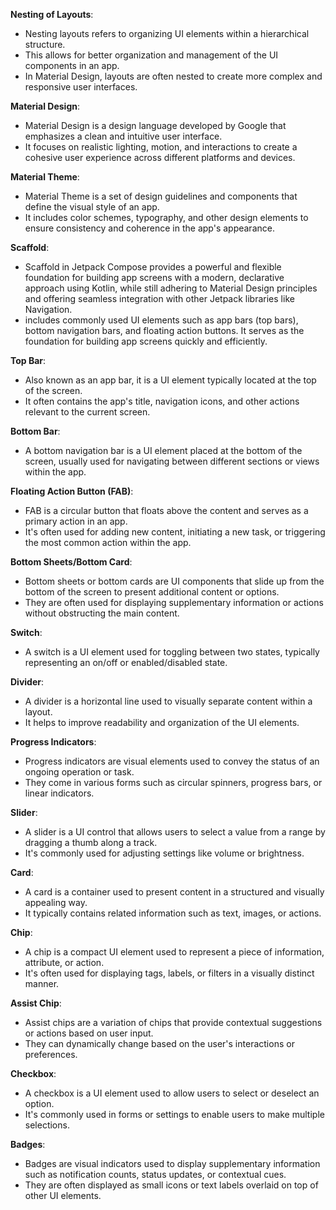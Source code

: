 **Nesting of Layouts**:

- Nesting layouts refers to organizing UI elements within a hierarchical structure.
- This allows for better organization and management of the UI components in an app.
- In Material Design, layouts are often nested to create more complex and responsive user interfaces.

**Material Design**:

- Material Design is a design language developed by Google that emphasizes a clean and intuitive user interface.
- It focuses on realistic lighting, motion, and interactions to create a cohesive user experience across different platforms and devices.

**Material Theme**:

- Material Theme is a set of design guidelines and components that define the visual style of an app.
- It includes color schemes, typography, and other design elements to ensure consistency and coherence in the app's appearance.

**Scaffold**:

- Scaffold in Jetpack Compose provides a powerful and flexible foundation for building app screens with a modern, declarative approach using Kotlin, while still adhering to Material Design principles and offering seamless integration with other Jetpack libraries like Navigation.
- includes commonly used UI elements such as app bars (top bars), bottom navigation bars, and floating action buttons. It serves as the foundation for building app screens quickly and efficiently.

**Top Bar**:

- Also known as an app bar, it is a UI element typically located at the top of the screen.
- It often contains the app's title, navigation icons, and other actions relevant to the current screen.

**Bottom Bar**:

- A bottom navigation bar is a UI element placed at the bottom of the screen, usually used for navigating between different sections or views within the app.

**Floating Action Button (FAB)**:

- FAB is a circular button that floats above the content and serves as a primary action in an app.
- It's often used for adding new content, initiating a new task, or triggering the most common action within the app.

**Bottom Sheets/Bottom Card**:

- Bottom sheets or bottom cards are UI components that slide up from the bottom of the screen to present additional content or options.
- They are often used for displaying supplementary information or actions without obstructing the main content.

**Switch**:

- A switch is a UI element used for toggling between two states, typically representing an on/off or enabled/disabled state.

**Divider**:

- A divider is a horizontal line used to visually separate content within a layout.
- It helps to improve readability and organization of the UI elements.

**Progress Indicators**:

- Progress indicators are visual elements used to convey the status of an ongoing operation or task.
- They come in various forms such as circular spinners, progress bars, or linear indicators.

**Slider**:

- A slider is a UI control that allows users to select a value from a range by dragging a thumb along a track.
- It's commonly used for adjusting settings like volume or brightness.

**Card**:

- A card is a container used to present content in a structured and visually appealing way.
- It typically contains related information such as text, images, or actions.

**Chip**:

- A chip is a compact UI element used to represent a piece of information, attribute, or action.
- It's often used for displaying tags, labels, or filters in a visually distinct manner.

**Assist Chip**:

- Assist chips are a variation of chips that provide contextual suggestions or actions based on user input.
- They can dynamically change based on the user's interactions or preferences.

**Checkbox**:

- A checkbox is a UI element used to allow users to select or deselect an option.
- It's commonly used in forms or settings to enable users to make multiple selections.

**Badges**:

- Badges are visual indicators used to display supplementary information such as notification counts, status updates, or contextual cues.
- They are often displayed as small icons or text labels overlaid on top of other UI elements.